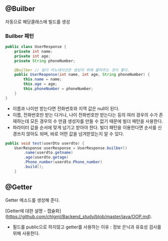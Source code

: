 ## @Builber

자동으로 해당클래스에 빌드를 생성


### Builber 패턴
```java
public class UserResponse {
	private int name;
	private int age;
	private String phoneNumber;

	@Builber // 빌더 어노테이션은 생성자 위에 붙여주는 것이 좋다.
	public UserReaponse(int name, int age, String phoneNumber) {
		this.name = name;
		this.age = age;
		this.phoneNumber = phoneNumber;
	}
}
```

- 이름과 나이만 받는다면 전화번호와 지역 값은 null이 된다.
- 이름, 전화번호만 받는 다거나, 나이 전화번호만 받는다는 등의 여러 경우의 수가 존재하는데 모든 경우의 수 만큼 생성자를 만들 수 없기 때문에 빌더 패턴을 사용한다.
- 파라미터 값을 순서에 맞게 넘기고 받아야 한다. 빌더 패턴을 이용한다면 순서를 신경쓰지 않아도 되며, 바로 어떤 값을 넘겨받았는지 알 수 있다.

```java
public void test(userDto userdto) {
    UserResponse userResponse = UserResponse.builber()
        .name(userdto.getname)
        .age(userdto.getage)
        .Phone_number(userdto.Phone_number)
        .build();
    }
```





## @Getter

Getter 메소드를 생성해 준다.

[Getter에 대한 설명 - 캡슐화] (https://github.com/chlgml/Backend_study/blob/master/java/OOP.md).

- 필드를 public으로 하지않고 getter를 사용하는 이유 : 정보 은닉과 유효성 검사를 위해 사용한다.





